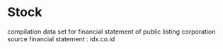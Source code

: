 # Stock
compilation data set for financial statement of public listing corporation
source financial statement : idx.co.id
